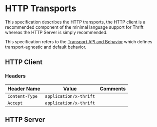 # HTTP Transports

This specification describes the HTTP transports, the HTTP client is a recommended component of the minimal language support for Thrift whereas the HTTP Server is simply recommended. 

This specification refers to the [Transport API and Behavior](https://johnstonskj.github.io/thrift-specs/transport-api) which defines transport-agnostic and default behavior.

## HTTP Client

### Headers

Header Name | Value | Comments
------------|-------|---------
`Content-Type` | `application/x-thrift` |
`Accept` | `application/x-thrift` |

## HTTP Server
